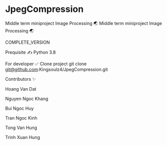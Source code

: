 # JpegCompression
Middle term miniproject Image Processing
🌏 Middle term miniproject Image Processing 🌏


COMPLETE_VERSION

Prequisite ✍️
Python 3.8

For developer ✅
Clone project git clone git@github.com:Kingsoulz4/JpegCompression.git

Contributors ✨

Hoang Van Dat 

Nguyen Ngoc Khang

Bui Ngoc Huy

Tran Ngoc Kinh

Tong Van Hung

Trinh Xuan Hung
